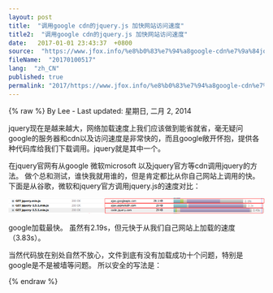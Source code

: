 ```yaml
---
layout: post
title:  "调用google cdn的jquery.js 加快网站访问速度"
title2:  "调用google cdn的jquery.js 加快网站访问速度"
date:   2017-01-01 23:43:37  +0800
source:  "https://www.jfox.info/%e8%b0%83%e7%94%a8google-cdn%e7%9a%84jquery-js-%e5%8a%a0%e5%bf%ab%e7%bd%91%e7%ab%99%e8%ae%bf%e9%97%ae%e9%80%9f%e5%ba%a6.html"
fileName:  "20170100517"
lang:  "zh_CN"
published: true
permalink: "2017/https://www.jfox.info/%e8%b0%83%e7%94%a8google-cdn%e7%9a%84jquery-js-%e5%8a%a0%e5%bf%ab%e7%bd%91%e7%ab%99%e8%ae%bf%e9%97%ae%e9%80%9f%e5%ba%a6.html"
---
```

{% raw %}
By Lee - Last updated: 星期日, 二月 2, 2014

 jquery现在是越来越大，网络加载速度上我们应该做到能省就省，毫无疑问google的服务器和cdn以及访问速度是非常快的，而且google敞开怀抱，提供各种代码库给我们下载调用。jquery就是其中一个。

在jquery官网有从google 微软microsoft 以及jquery官方等cdn调用jquery的方法。
做个总和测试，谁快我就用谁的，但是肯定都比从你自己网站上调用的快。
下面是从谷歌，微软和jquery官方调用jquery.js的速度对比：

[![2465439321009931936](340147b.png)](https://www.jfox.info/go.php?url=http://www.jfox.info/wp-content/uploads/2014/02/2465439321009931936.png)

google加载最快。 虽然有2.19s，但元快于从我们自己网站上加载的速度（3.83s）。
<script type=”text/javascript” src=”http://www.google.com/jsapi”></script>
<script type=”text/javascript” language=”javascript”>
google.load(“jquery”, “1.5”);
//google.load(“jqueryui”, “1.5.2”); // 不用 jQuery UI 可以不用此行
</script>
当然代码放在别处自然不放心，文件到底有没有加载成功十个问题，特别是google是不是被墙等问题。
所以安全的写法是：
<script type=”text/javascript” src=”http://ajax.googleapis.com/ajax/libs/jquery/1.5.1/jquery.min.js”></script>
<script>!window.jQuery && document.write(‘<script src=”jquery-1.4.3.min.js”><\/script>’);</script>
{% endraw %}